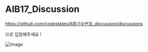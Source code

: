 # AIB17_Discussion

https://github.com/codestates/AIB기수번호_discussion/discussions

으로 입장해주세요 ! 

![image](https://user-images.githubusercontent.com/75018963/133263531-19e79fba-16e5-438e-b622-6615a139c7d9.png)
